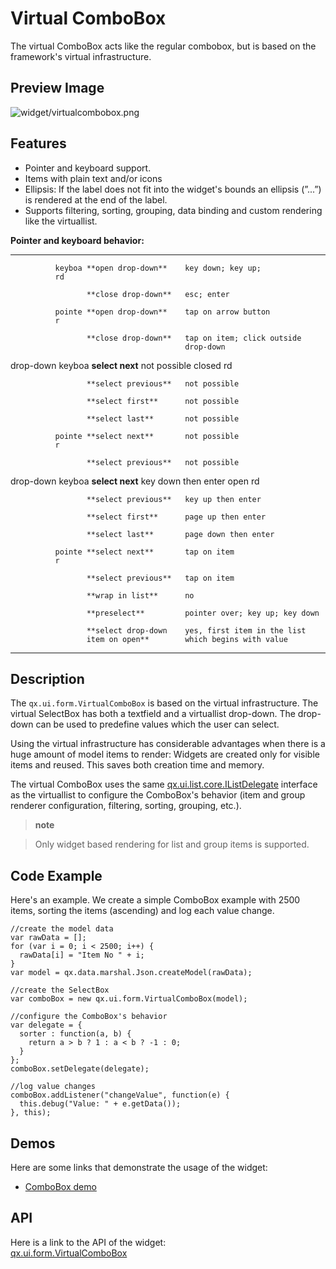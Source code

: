 Virtual ComboBox
================

The virtual ComboBox acts like the regular combobox, but is based on the
framework's virtual infrastructure.

Preview Image
-------------

![widget/virtualcombobox.png](/pages/widget/virtualcombobox.png)

Features
--------

-   Pointer and keyboard support.
-   Items with plain text and/or icons
-   Ellipsis: If the label does not fit into the widget's bounds an
    ellipsis (”...”) is rendered at the end of the label.
-   Supports filtering, sorting, grouping, data binding and custom
    rendering like the virtuallist.

**Pointer and keyboard behavior:**

  ----------- ------ --------------------- --------------------------------
              keyboa **open drop-down**    key down; key up;
              rd                           

                     **close drop-down**   esc; enter

              pointe **open drop-down**    tap on arrow button
              r                            

                     **close drop-down**   tap on item; click outside
                                           drop-down

  drop-down   keyboa **select next**       not possible
  closed      rd                           

                     **select previous**   not possible

                     **select first**      not possible

                     **select last**       not possible

              pointe **select next**       not possible
              r                            

                     **select previous**   not possible

  drop-down   keyboa **select next**       key down then enter
  open        rd                           

                     **select previous**   key up then enter

                     **select first**      page up then enter

                     **select last**       page down then enter

              pointe **select next**       tap on item
              r                            

                     **select previous**   tap on item

                     **wrap in list**      no

                     **preselect**         pointer over; key up; key down

                     **select drop-down    yes, first item in the list
                     item on open**        which begins with value
  ----------- ------ --------------------- --------------------------------

Description
-----------

The `qx.ui.form.VirtualComboBox` is based on the virtual infrastructure.
The virtual SelectBox has both a textfield and a virtuallist drop-down.
The drop-down can be used to predefine values which the user can select.

Using the virtual infrastructure has considerable advantages when there
is a huge amount of model items to render: Widgets are created only for
visible items and reused. This saves both creation time and memory.

The virtual ComboBox uses the same
[qx.ui.list.core.IListDelegate](http://demo.qooxdoo.org/%{version}/apiviewer/#qx.ui.list.core.IListDelegate)
interface as the virtuallist to configure the ComboBox's behavior (item
and group renderer configuration, filtering, sorting, grouping, etc.).

> **note**

> Only widget based rendering for list and group items is supported.

Code Example
------------

Here's an example. We create a simple ComboBox example with 2500 items,
sorting the items (ascending) and log each value change.

    //create the model data
    var rawData = [];
    for (var i = 0; i < 2500; i++) {
      rawData[i] = "Item No " + i;
    }
    var model = qx.data.marshal.Json.createModel(rawData);

    //create the SelectBox
    var comboBox = new qx.ui.form.VirtualComboBox(model);

    //configure the ComboBox's behavior
    var delegate = {
      sorter : function(a, b) {
        return a > b ? 1 : a < b ? -1 : 0;
      }
    };
    comboBox.setDelegate(delegate);

    //log value changes
    comboBox.addListener("changeValue", function(e) {
      this.debug("Value: " + e.getData());
    }, this);

Demos
-----

Here are some links that demonstrate the usage of the widget:

-   [ComboBox
    demo](http://demo.qooxdoo.org/%{version}/demobrowser/#virtual~ComboBox.html)

API
---

Here is a link to the API of the widget:\
[qx.ui.form.VirtualComboBox](http://demo.qooxdoo.org/%{version}/apiviewer/#qx.ui.form.VirtualComboBox)
